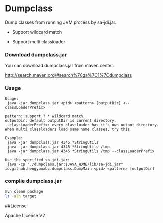 # Dumpclass
Dump classes from running JVM process by sa-jdi.jar.

* Support wildcard match

* Support multi classloader


### Download dumpclass.jar

You can download dumpclass.jar from maven center.

http://search.maven.org/#search%7Cga%7C1%7Cdumpclass

### Usage

```
Usage:
 java -jar dumpclass.jar <pid> <pattern> [outputDir] <--classLoaderPrefix>

pattern: support ? * wildcard match.
outputDir: default outputDir is current directory.
--classLoaderPrefix: every classloader has it's own output directory. When multi classloaders load same name classes, try this.

Example:
 java -jar dumpclass.jar 4345 *StringUtils
 java -jar dumpclass.jar 4345 *StringUtils /tmp
 java -jar dumpclass.jar 4345 *StringUtils /tmp --classLoaderPrefix

Use the specified sa-jdi.jar:
 java -cp "./dumpclass.jar:$JAVA_HOME/lib/sa-jdi.jar" io.github.hengyunabc.dumpclass.DumpMain <pid> <pattern> [outputDir]
```

### complie dumpclass.jar

```bash
mvn clean package
ls -alh target
```

##License

Apache License V2
